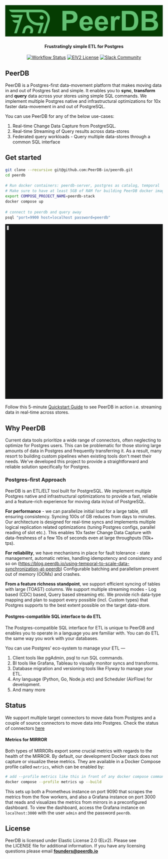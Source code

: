 
<div align="center">

<img src="images/banner.jpg" alt="PeerDB Banner" width="512" />

#### Frustratingly simple ETL for Postgres

[![Workflow Status](https://github.com/PeerDB-io/peerdb/actions/workflows/ci.yml/badge.svg)](https://github.com/Peerdb-io/peerdb/actions/workflows/ci.yml)
[![ElV2 License](https://badgen.net/badge/License/Elv2/green?icon=github)](https://github.com/PeerDB-io/peerdb/blob/main/LICENSE.md)
[![Slack Community](https://img.shields.io/badge/slack-peerdb-brightgreen.svg?logo=slack)](https://join.slack.com/t/peerdb-public/shared_invite/zt-1wo9jydev-EXInbMtCtpAKFFWdi7QvLQ)

</div>

## PeerDB

PeerDB is a Postgres-first data-movement platform that makes moving data in and out of Postgres fast and simple. It enables you to **sync**, **transform** and **query** data across your stores using simple SQL commands. We implement multiple Postgres native and infrastructural optimizations for 10x faster data-movement in and out of PostgreSQL.

You can use PeerDB for any of the below use-cases:

1. Real-time Change Data Capture from PostgreSQL.
2. Real-time Streaming of Query results across data-stores
3. Federated query workloads - Query multiple data-stores through a common SQL interface

## Get started

```bash
git clone --recursive git@github.com:PeerDB-io/peerdb.git
cd peerdb

# Run docker containers: peerdb-server, postgres as catalog, temporal
# Make sure to have at least 5GB of RAM for building PeerDB docker images
export COMPOSE_PROJECT_NAME=peerdb-stack
docker compose up

# connect to peerdb and query away
psql "port=9900 host=localhost password=peerdb"
```

<img src="images/peerdb-demo.gif" width="512" />

Follow this 5-minute [Quickstart Guide](https://docs.peerdb.io/quickstart#quickstart) to see PeerDB in action i.e. streaming data in real-time across stores.

## Why PeerDB

Current data tools prioritize a wide range of connectors, often neglecting to optimize for Postgres users. This can be problematic for those storing large amounts of data in Postgres and frequently transferring it. As a result, many resort to building custom pipelines when existing tools don't meet their needs. We've developed this project to provide a straightforward and reliable solution specifically for Postgres.

### Postgres-first Approach

PeerDB is an ETL/ELT tool built for PostgreSQL. We implement multiple Postgres native and infrastructural optimizations to provide a fast, reliable and a feature-rich experience for moving data in/out of PostgreSQL.

**For performance** -  we can parallelize initial load for a large table, still ensuring consistency. Syncing 100s of GB reduces from days to minutes. Our architecture is designed for real-time syncs and implements multiple logical replication related optimizations (tuning Postgres configs, parallel reading of slot etc.). This enables 10x faster Change Data Capture with data-freshness of a few 10s of seconds even at large throughputs (10k+ tps).

**For reliability**, we have mechanisms in place for fault tolerance - state management, automatic retries, handling idempotency and consistency and so on (<https://blog.peerdb.io/using-temporal-to-scale-data-synchronization-at-peerdb>) Configurable batching and parallelism prevent out of memory (OOMs) and crashes.

**From a feature richness standpoint**, we support efficient syncing of tables with large (TOAST) columns. We support multiple streaming modes - Log based (CDC) based, Query based streaming etc. We provide rich data-type mapping and plan to support every possible (incl. Custom types) that Postgres supports to the best extent possible on the target data-store.

#### **Postgres-compatible SQL interface to do ETL**

The Postgres-compatible SQL interface for ETL is unique to PeerDB and enables you to operate in a language you are familiar with. You can do ETL the same way you work with your databases.

You can use Postgres’ eco-system to manage your ETL —

1. Client tools like pgAdmin, psql to run SQL commands.
2. BI tools like Grafana, Tableau to visually monitor syncs and transforms.
3. Database migration and versioning tools like Flyway to manage your ETL.
4. Any language (Python, Go, Node.js etc) and Scheduler (AirFlow) for development.
5. And many more

## Status

We support multiple target connectors to move data from Postgres and a couple of source connectors to move data into Postgres. Check the status of connectors [here](https://docs.peerdb.io/sql/commands/supported-connectors)

#### Metrics for MIRROR

Both types of MIRRORs export some crucial metrics with regards to the health of the MIRROR. By default, our development Docker stack does not capture or visualize these metrics. They are available in a Docker Compose profile called `metrics`, which can be enabled by:

```bash
# add --profile metrics like this in front of any docker compose command being used.
docker compose --profile metrics up --build
```

This sets up both a Prometheus instance on port 9090 that scrapes the metrics from the flow workers, and also a Grafana instance on port 3000 that reads and visualizes the metrics from mirrors in a preconfigured dashboard. To view the dashboard, access the Grafana instance on `localhost:3000` with the user `admin` and the password `peerdb`.

## License

PeerDB is licensed under Elastic License 2.0 (ELv2). Please see the LICENSE file for additional information. If you have any licensing questions please email **<founders@peerdb.io>**
